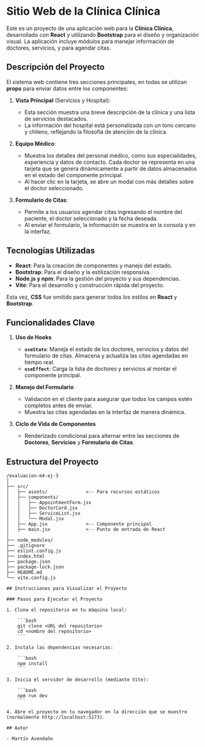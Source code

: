 # Sitio Web de la Clínica Clínica

Este es un proyecto de una aplicación web para la **Clínica Clínica**, desarrollado con **React** y utilizando **Bootstrap** para el diseño y organización visual. La aplicación incluye módulos para manejar información de doctores, servicios, y para agendar citas.

## Descripción del Proyecto

El sistema web contiene tres secciones principales, en todas se utilizan **props** para enviar datos entre los componentes:

1. **Vista Principal** (Servicios y Hospital):
   - Esta sección muestra una breve descripción de la clínica y una lista de servicios destacados. 
   - La información del hospital está personalizada con un tono cercano y chileno, reflejando la filosofía de atención de la clínica.
   
2. **Equipo Médico**:
   - Muestra los detalles del personal médico, como sus especialidades, experiencia y datos de contacto. Cada doctor se representa en una tarjeta que se genera dinámicamente a partir de datos almacenados en el estado del componente principal. 
   - Al hacer clic en la tarjeta, se abre un modal con más detalles sobre el doctor seleccionado.
   
3. **Formulario de Citas**:  
   - Permite a los usuarios agendar citas ingresando el nombre del paciente, el doctor seleccionado y la fecha deseada.
   - Al enviar el formulario, la información se muestra en la consola y en la interfaz.

## Tecnologías Utilizadas

- **React**: Para la creación de componentes y manejo del estado.
- **Bootstrap**: Para el diseño y la estilización responsiva.
- **Node.js y npm**: Para la gestión del proyecto y sus dependencias.
- **Vite**: Para el desarrollo y construcción rápida del proyecto.
  
Esta vez, **CSS** fue omitido para generar todos los estilos en **React** y **Bootstrap**.

## Funcionalidades Clave

1. **Uso de Hooks**
   - **`useState`**: Maneja el estado de los doctores, servicios y datos del formulario de citas. Almacena y actualiza las citas agendadas en tiempo real.
   - **`useEffect`**: Carga la lista de doctores y servicios al montar el componente principal.

2. **Manejo del Formulario**
   - Validación en el cliente para asegurar que todos los campos estén completos antes de enviar.
   - Muestra las citas agendadas en la interfaz de manera dinámica.

3. **Ciclo de Vida de Componentes**
   - Renderizado condicional para alternar entre las secciones de **Doctores**, **Servicios** y **Formulario de Citas**.

## Estructura del Proyecto

```plaintext
/evaluacion-m4-ej-3
│
├── src/                   
│   ├── assets/              <-- Para recursos estáticos
│   ├── components/ 
│   │   ├── AppointmentForm.jsx
│   │   ├── DoctorCard.jsx
│   │   ├── ServiceList.jsx
│   │   └── Modal.jsx
│   ├── App.jsx              <-- Componente principal
│   ├── main.jsx             <-- Punto de entrada de React
│
├── node_modules/        
├── .gitignore               
├── eslint.config.js        
├── index.html            
├── package.json           
├── package-lock.json     
├── README.md           
└── vite.config.js           

## Instrucciones para Visualizar el Proyecto

### Pasos para Ejecutar el Proyecto

1. Clona el repositorio en tu máquina local:

    ```bash
    git clone <URL del repositorio>
    cd <nombre del repositorio>
    ```

2. Instala las dependencias necesarias:

    ```bash
    npm install
    ```

3. Inicia el servidor de desarrollo (mediante Vite):

    ```bash
    npm run dev
    ```

4. Abre el proyecto en tu navegador en la dirección que se muestre (normalmente http://localhost:5173).

## Autor

- Martín Avendaño